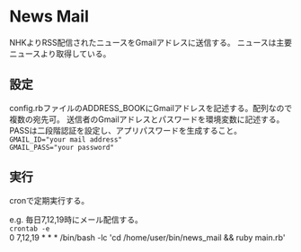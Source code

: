 # News Mail
NHKよりRSS配信されたニュースをGmailアドレスに送信する。
ニュースは主要ニュースより取得している。

## 設定
config.rbファイルのADDRESS_BOOKにGmailアドレスを記述する。配列なので複数の宛先可。
送信者のGmailアドレスとパスワードを環境変数に記述する。PASSは二段階認証を設定し、アプリパスワードを生成すること。  
`GMAIL_ID="your mail address"`  
`GMAIL_PASS="your password"`  

## 実行
cronで定期実行する。  

e.g. 毎日7,12,19時にメール配信する。  
`crontab -e`  
0 7,12,19 * * * /bin/bash -lc 'cd /home/user/bin/news_mail && ruby main.rb'


